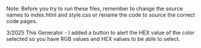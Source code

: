 Note:  Before you try to run these files, remember to change the source names to index.html 
and style.css or rename the code to source the correct code pages.

3/2025 This Generator - I added a button to alert the HEX value of the color selected so you have RGB values and HEX values to be able to select.



